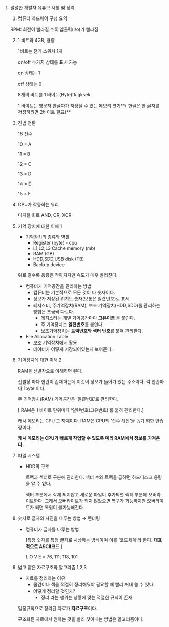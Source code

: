 1. 널널한 개발자 유튜브 시청 및 정리

    1. 컴퓨터 하드웨어 구성 요약
    
    RPM: 회전이 빨라질 수록 입출력(i/o)가 빨라짐
    
    2. 1 비트와 4GB, 용량
        
        1비트는 전기 스위치 1개
        
        on/off 두가지 상태를 표시 가능
        
        on 상태는 1
        
        off 상태는 0
        
        8개의 비트를 1 바이트(Byte)fk gksek. 
        
        1 바이트는 영문자 한글자가 저장될 수 있는 메모리 크기**( 한글은 한 글자를 저장하려면 2바이트 필요)**
        
    3. 진법 전환
        
        16 진수
        
        10 = A
        
        11 = B
        
        12 = C
        
        13 = D
        
        14 = E
        
        15 = F
        
    4. CPU가 작동하는 워리 
        
        디지털 회로 AND, OR,  XOR
        
    5. 기억 장치에 대한 이해 1 
        - 기억장치의 종류와 역할
            - Register (byte) - cpu
            - L1,L2,L3 Cache memory (mb)
            - RAM (GB)
            - HDD,SDD,USB disk (TB)
            - Backup device
        
        위로 갈수록 용량은 작아지지만 속도가 매우 빨라진다.
        
        
        
        - 컴퓨터가 기억공간을 관리하는 방법
            - 컴퓨터는 기본적으로 모든 것이 다 숫자이다.
            - 정보가 저장된 위치도 숫자(보통은 일련번호)로 표시
            - 레지스터, 주기억장치(RAM), 보조 기억장치(HDD,SDD)를 관리하는 방법은 조금씩 다르다.
                - 레지스터는 개별 기억공간마다 **고유이름** 을 붙인다.
                - 주 기억장치는 **일련번호**를 붙인다.
                - 보조기억장치는 **트랙번호와 섹터 번호**를 붙혀 관리한다.
        - File Allocation Table
            - 보조 기억장치에서 활용
            - 데이터가 어떻게 저장되어있는지 보여준다.
    6. 기억장치에 대한 이해 2 
        
        RAM을 신발장으로 이해하면 된다. 
        
        신발장 마다 한칸이 존재하는데 이것이 정보가 들어가 있는 주소이다. 각 한칸마다 1byte 이다. 
        
        주 기억장치(RAM) 기억공간은 ‘일련번호’로 관리한다. 
        
        [ RAM은 1 바이트 단위마다 ‘일련번호(고유번호)’를 붙혀 관리한다.]
        
        캐시 메모리는 CPU 그 자체이다. RAM은 CPU의 ‘산수 계산’을 돕기 위한 연습장이다. 
        
        **캐시 메모리는  CPU가 빠르게 작업할 수 있도록 미리 RAM에서 정보를 가져온다.**
        
    7. 파일 시스탬
        - HDD의 구조
            
            트랙과 섹터로 구분해 관리한다. 섹터 수와 트랙을 곱하면 하드디스크 용량을 알 수 있다. 
            
            섹터 부분에서 삭제 되지않고 새로운 파일이 추가되면 섹터 부분에 오버라이트한다. 그래서 오버라이트가 되지 않았으면 복구가 가능하지만 오버라이트가 되면 복원이 불가능해진다. 
            
    8. 숫자로 글자와 사진을 다루는 방법 → 렌더링
        - 컴퓨터가 글자를 다루는 방법
            
            [특정 숫자를 특정 글자로 시상하는 방식이며 이를 ‘코드체계’라 한다. **대표적으로 ASCII코드** ]
            
            L O V E = 76, 111, 118, 101 
            
    9. 넓고 얕은 자료구조와 알고리즘 1,2,3 
        - 자료를 정리하는 이유
            - 물건이나 책을 적절히 정리해둬야 필요할 때 빨리 꺼내 쓸 수 있다.
            - 어떻게 정리할 것인가?
                - 정리 라는 행위는 상황에 맞는 적절한 규칙이 존재
        
        일정규칙으로 정리된 자료가 **자료구조**이다. 
        
        구조화된 자료에서 원하는 것을 빨리 찾아내는 방법은 알고리즘이다.

